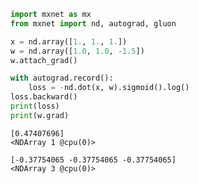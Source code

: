 

```python
import mxnet as mx
from mxnet import nd, autograd, gluon

x = nd.array([1., 1., 1.])
w = nd.array([1.0, 1.0, -1.5])
w.attach_grad()

with autograd.record():
    loss = -nd.dot(x, w).sigmoid().log()
loss.backward()
print(loss)
print(w.grad)
```

    
    [0.47407696]
    <NDArray 1 @cpu(0)>
    
    [-0.37754065 -0.37754065 -0.37754065]
    <NDArray 3 @cpu(0)>

